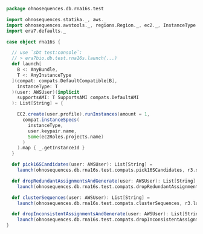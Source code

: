 
```scala
package ohnosequences.db.rna16s.test

import ohnosequences.statika._, aws._
import ohnosequences.awstools._, regions.Region._, ec2._, InstanceType._, autoscaling._, s3._
import era7.defaults._

case object rna16s {

  // use `sbt test:console`:
  // > era7bio.db.test.rna16s.launch(...)
  def launch[
    B <: AnyBundle,
    T <: AnyInstanceType
  ](compat: compats.DefaultCompatible[B],
    instanceType: T
  )(user: AWSUser)(implicit
    supportsAMI: T SupportsAMI compats.DefaultAMI
  ): List[String] = {

    EC2.create(user.profile).runInstances(amount = 1,
      compat.instanceSpecs(
        instanceType,
        user.keypair.name,
        Some(ec2Roles.projects.name)
      )
    ).map { _.getInstanceId }
  }

  def pick16SCandidates(user: AWSUser): List[String] =
    launch(ohnosequences.db.rna16s.test.compats.pick16SCandidates, r3.x2large)(user)

  def dropRedundantAssignmentsAndGenerate(user: AWSUser): List[String] =
    launch(ohnosequences.db.rna16s.test.compats.dropRedundantAssignmentsAndGenerate, r3.large)(user)

  def clusterSequences(user: AWSUser): List[String] =
    launch(ohnosequences.db.rna16s.test.compats.clusterSequences, r3.large)(user)

  def dropInconsistentAssignmentsAndGenerate(user: AWSUser): List[String] =
    launch(ohnosequences.db.rna16s.test.compats.dropInconsistentAssignmentsAndGenerate, r3.large)(user)
}

```




[main/scala/package.scala]: ../../main/scala/package.scala.md
[main/scala/release.scala]: ../../main/scala/release.scala.md
[test/scala/clusterSequences.scala]: clusterSequences.scala.md
[test/scala/compats.scala]: compats.scala.md
[test/scala/dropInconsistentAssignments.scala]: dropInconsistentAssignments.scala.md
[test/scala/dropRedundantAssignments.scala]: dropRedundantAssignments.scala.md
[test/scala/mg7pipeline.scala]: mg7pipeline.scala.md
[test/scala/package.scala]: package.scala.md
[test/scala/pick16SCandidates.scala]: pick16SCandidates.scala.md
[test/scala/releaseData.scala]: releaseData.scala.md
[test/scala/runBundles.scala]: runBundles.scala.md